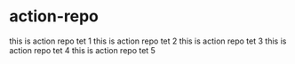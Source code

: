 # action-repo
this is action repo tet 1
this is action repo tet 2
this is action repo tet 3
this is action repo tet 4
this is action repo tet 5
